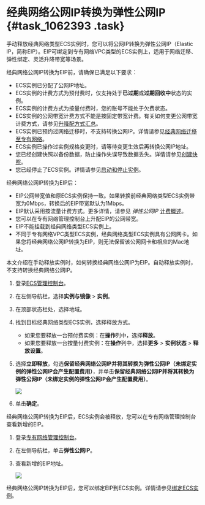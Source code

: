 # 经典网络公网IP转换为弹性公网IP {#task_1062393 .task}

手动释放经典网络类型ECS实例时，您可以将公网IP转换为弹性公网IP（Elastic IP，简称EIP）。EIP可绑定到专有网络VPC类型的ECS实例上，适用于网络迁移、弹性绑定、灵活升降带宽等场景。

经典网络公网IP转换为EIP前，请确保已满足以下要求：

-   ECS实例已分配了公网IP地址。
-   ECS实例的计费方式为预付费时，仅支持处于**已过期**或**过期回收中**状态的实例。
-   ECS实例的计费方式为按量付费时，您的账号不能处于欠费状态。
-   ECS实例的公网带宽计费方式不能是按固定带宽计费。有关如何变更公网带宽计费方式，请参见[升降配方式汇总](../cn.zh-CN/实例/升降配实例/升降配方式汇总.md#)。
-   ECS实例已预约过网络迁移时，不支持转换公网IP。详情请参见[经典网络迁移至专有网络](cn.zh-CN/网络/经典网络迁移至专有网络.md#)。
-   ECS实例已操作过实例规格变更时，请等待变更生效后再转换公网IP地址。
-   您已经创建快照以备份数据，防止操作失误导致数据丢失。详情请参见[创建快照](cn.zh-CN/快照/使用快照/创建快照.md#)。
-   您已经停止了ECS实例。详情请参见[启动和停止实例](../cn.zh-CN/实例/管理实例/启动和停止实例.md#)。

经典网络公网IP转换为EIP后：

-   EIP公网带宽值和原ECS实例保持一致。如果转换前经典网络类型ECS实例带宽为0Mbps，转换后的EIP带宽默认为1Mbps。
-   EIP默认采用按流量计费方式。更多详情，请参见 *弹性公网IP* [计费概述](../../../../../cn.zh-CN/产品定价/计费概述.md#)。
-   您可以在专有网络管理控制台上升配EIP的公网带宽。
-   EIP不能挂载到经典网络类型ECS实例上。
-   不同于专有网络VPC类型ECS实例，经典网络类型ECS实例具有公网网卡。如果您将经典网络公网IP转换为EIP，则无法保留该公网网卡和相应的Mac地址。

本文介绍在手动释放实例时，如何转换经典网络公网IP为EIP。自动释放实例时，不支持转换经典网络公网IP。

1.  登录[ECS管理控制台](https://ecs.console.aliyun.com)。
2.  在左侧导航栏，选择**实例与镜像** \> **实例**。
3.  在顶部状态栏处，选择地域。
4.  找到目标经典网络类型ECS实例，选择释放方式。 
    -   如果您要释放一台预付费实例：在**操作**列中，选择**释放**。
    -   如果您要释放一台按量付费实例：在**操作**列中，选择**更多** \> **实例状态** \> **释放设置**。
5.  选择**立即释放**，勾选**保留经典网络公网IP并将其转换为弹性公网IP（未绑定实例的弹性公网IP会产生配置费用）**，并单击**保留经典网络公网IP并将其转换为弹性公网IP（未绑定实例的弹性公网IP会产生配置费用）**。 

    ![](http://static-aliyun-doc.oss-cn-hangzhou.aliyuncs.com/assets/img/855866/156284027351065_zh-CN.png)

6.  单击**确定**。

经典网络公网IP转换为EIP后，ECS实例会被释放，您可以在专有网络管理控制台查看新增的EIP。

1.  登录[专有网络管理控制台](https://vpcnext.console.aliyun.com)。
2.  在左侧导航栏，单击**弹性公网IP**。
3.  查看新增的EIP地址。

    ![](http://static-aliyun-doc.oss-cn-hangzhou.aliyuncs.com/assets/img/855866/156284027351066_zh-CN.png)


经典网络公网IP转换为EIP后，您可以绑定EIP到ECS实例。详情请参见[绑定ECS实例](../../../../../cn.zh-CN/用户指南/绑定云资源/绑定ECS实例.md#)。

